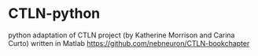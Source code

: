 # CTLN-python
python adaptation of CTLN project (by Katherine Morrison and Carina Curto) written in Matlab https://github.com/nebneuron/CTLN-bookchapter
